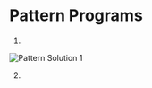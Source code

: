# Pattern Programs

1.
![Pattern Solution 1](https://user-images.githubusercontent.com/79015800/211611307-f28b970b-dd89-4b36-a931-cd1456c82707.png)

2.


